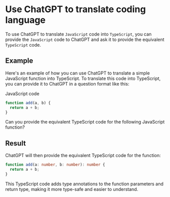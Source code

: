 # Use ChatGPT to translate coding language
To use ChatGPT to translate `JavaScript` code into `TypeScript`, you can provide the `JavaScript` code to ChatGPT and ask it to provide the equivalent `TypeScript` code.

## Example
Here's an example of how you can use ChatGPT to translate a simple JavaScript function into TypeScript.
To translate this code into TypeScript, you can provide it to ChatGPT in a question format like this:


JavaScript code
``` javascript
function add(a, b) {
  return a + b;
}
```
Can you provide the equivalent TypeScript code for the following JavaScript function?


## Result

ChatGPT will then provide the equivalent TypeScript code for the function:


```typescript
function add(a: number, b: number): number {
  return a + b;
}
```
This TypeScript code adds type annotations to the function parameters and return type, making it more type-safe and easier to understand.